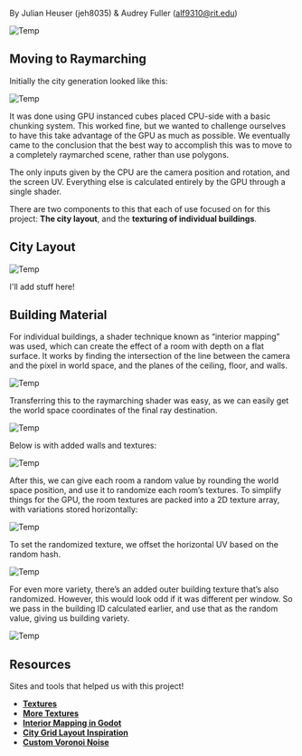 By Julian Heuser (jeh8035) & Audrey Fuller (alf9310@rit.edu)

![Temp](./media/temp.png?raw=true "Temp") 

## Moving to Raymarching

Initially the city generation looked like this:

![Temp](./media/image6.png?raw=true "Temp") 

It was done using GPU instanced cubes placed CPU-side with a basic chunking system. This worked fine, but we wanted to challenge ourselves to have this take advantage of the GPU as much as possible. We eventually came to the conclusion that the best way to accomplish this was to move to a completely raymarched scene, rather than use polygons.

The only inputs given by the CPU are the camera position and rotation, and the screen UV. Everything else is calculated entirely by the GPU through a single shader.

There are two components to this that each of use focused on for this project: **The city layout**, and the **texturing of individual buildings**.

## City Layout

![Temp](./media/image5.png?raw=true "Temp") 

I'll add stuff here! 

## Building Material

For individual buildings, a shader technique known as “interior mapping” was used, which can create the effect of a room with depth on a flat surface. It works by finding the intersection of the line between the camera and the pixel in world space, and the planes of the ceiling, floor, and walls.

![Temp](./media/image1.png?raw=true "Temp") 

Transferring this to the raymarching shader was easy, as we can easily get the world space coordinates of the final ray destination.

![Temp](./media/image2.png?raw=true "Temp") 

Below is with added walls and textures:

![Temp](./media/image3.png?raw=true "Temp") 

After this, we can give each room a random value by rounding the world space position, and use it to randomize each room’s textures. To simplify things for the GPU, the room textures are packed into a 2D texture array, with variations stored horizontally:

![Temp](./media/image4.png?raw=true "Temp") 

To set the randomized texture, we offset the horizontal UV based on the random hash.

![Temp](./media/image8.png?raw=true "Temp") 

For even more variety, there’s an added outer building texture that’s also randomized. However, this would look odd if it was different per window. So we pass in the building ID calculated earlier, and use that as the random value, giving us building variety.

![Temp](./media/image7.png?raw=true "Temp") 

## Resources

Sites and tools that helped us with this project!
- [**Textures**](https://ambientcg.com/)
- [**More Textures**](https://github.com/Gaxil/Unity-InteriorMapping)
- [**Interior Mapping in Godot**](https://www.youtube.com/watch?v=9Jy3cXwR7Ws)
- [**City Grid Layout Inspiration**](https://actiondawg.itch.io/lust-city-pdf)
- [**Custom Voronoi Noise**](https://godotshaders.com/shader/voronoi-%e7%bb%86%e8%83%9e%e8%be%b9%e7%95%8c%e8%b7%9d%e7%a6%bb/)

